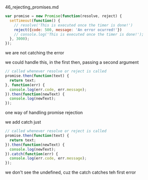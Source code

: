 46_rejecting_promises.md



```js
var promise = new Promise(function(resolve, reject) {
  setTimeout(function() {
    // resolve('This is executed once the timer is done!')
    reject({code: 500, message: 'An error ocurred!'})
    // console.log('This is executed once the timer is done!');
  }, 3000);
});
```


we are not catching the error

we could handle this, in the first then, passing a second argument

```js
// called whenever resolve or reject is called
promise.then(function(text) {
  return text;
}, function(err) {
  console.log(err.code, err.message);
}).then(function(newText) {
  console.log(newText);
});
```

one way of handling promise rejection

we add catch just

```js
// called whenever resolve or reject is called
promise.then(function(text) {
  return text;
}).then(function(newText) {
  console.log(newText);
}).catch(function(err) {
  console.log(err.code, err.message);
});
```

we don't see the undefined, cuz the catch catches teh first error
















